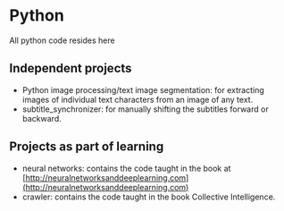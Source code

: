 # **Python**
All python code resides here

## **Independent projects**
- Python image processing/text image segmentation: for extracting images of individual text characters from an image of any text.
- subtitle_synchronizer: for manually shifting the subtitles forward or backward.

## **Projects as part of learning**
- neural networks: contains the code taught in the book at [http://neuralnetworksanddeeplearning.com](http://neuralnetworksanddeeplearning.com)
- crawler: contains the code taught in the book Collective Intelligence.
